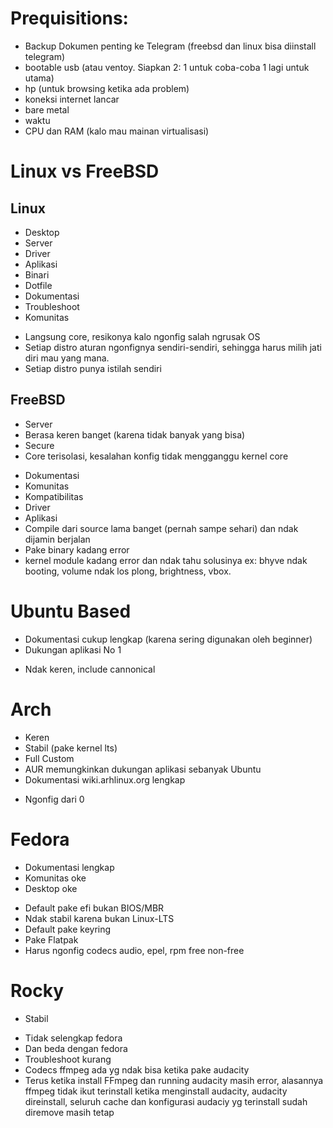 # Prequisitions:
- Backup Dokumen penting ke Telegram (freebsd dan linux bisa diinstall telegram)
- bootable usb (atau ventoy. Siapkan 2: 1 untuk coba-coba 1 lagi untuk utama)
- hp (untuk browsing ketika ada problem)
- koneksi internet lancar
- bare metal
- waktu
- CPU dan RAM (kalo mau mainan virtualisasi)

# Linux vs FreeBSD
## Linux
+ Desktop
+ Server
+ Driver
+ Aplikasi
+ Binari
+ Dotfile
+ Dokumentasi
+ Troubleshoot
+ Komunitas
- Langsung core, resikonya kalo ngonfig salah ngrusak OS
- Setiap distro aturan ngonfignya sendiri-sendiri, sehingga harus milih jati diri mau yang mana.
- Setiap distro punya istilah sendiri
## FreeBSD
+ Server
+ Berasa keren banget (karena tidak banyak yang bisa)
+ Secure
+ Core terisolasi, kesalahan konfig tidak mengganggu kernel core
- Dokumentasi
- Komunitas
- Kompatibilitas
- Driver
- Aplikasi
- Compile dari source lama banget (pernah sampe sehari) dan ndak dijamin berjalan
- Pake binary kadang error
- kernel module kadang error dan ndak tahu solusinya ex: bhyve ndak booting, volume ndak los plong, brightness, vbox.

# Ubuntu Based
+ Dokumentasi cukup lengkap (karena sering digunakan oleh beginner)
+ Dukungan aplikasi No 1
- Ndak keren, include cannonical
# Arch
+ Keren
+ Stabil (pake kernel lts)
+ Full Custom
+ AUR memungkinkan dukungan aplikasi sebanyak Ubuntu
+ Dokumentasi wiki.arhlinux.org lengkap
- Ngonfig dari 0
# Fedora
+ Dokumentasi lengkap
+ Komunitas oke
+ Desktop oke
- Default pake efi bukan BIOS/MBR
- Ndak stabil karena bukan Linux-LTS
- Default pake keyring
- Pake Flatpak
- Harus ngonfig codecs audio, epel, rpm free non-free
# Rocky
+ Stabil
- Tidak selengkap fedora
- Dan beda dengan fedora
- Troubleshoot kurang
- Codecs ffmpeg ada yg ndak bisa ketika pake audacity
- Terus ketika install FFmpeg dan running audacity masih error, alasannya ffmpeg tidak ikut terinstall ketika menginstall audacity, audacity direinstall, seluruh cache dan konfigurasi audaciy yg terinstall sudah diremove masih tetap
